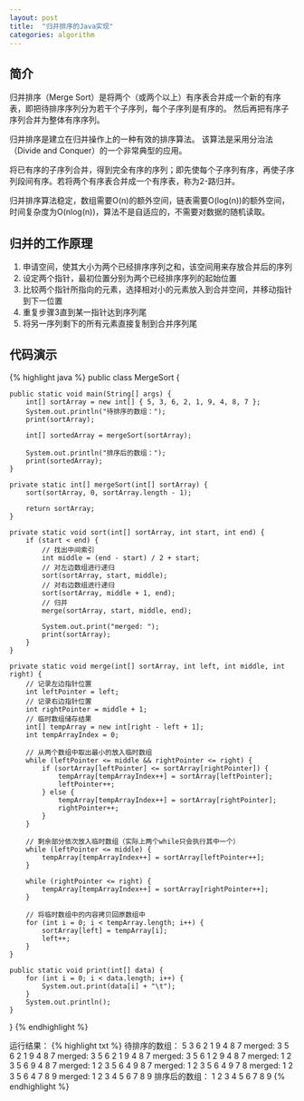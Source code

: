 ```yaml
---
layout: post
title:  "归并排序的Java实现"
categories: algorithm
---
```

## 简介
归并排序（Merge Sort）是将两个（或两个以上）有序表合并成一个新的有序表，即把待排序序列分为若干个子序列，每个子序列是有序的。
然后再把有序子序列合并为整体有序序列。

归并排序是建立在归并操作上的一种有效的排序算法。
该算法是采用分治法（Divide and Conquer）的一个非常典型的应用。

将已有序的子序列合并，得到完全有序的序列；即先使每个子序列有序，再使子序列段间有序。若将两个有序表合并成一个有序表，称为2-路归并。

归并排序算法稳定，数组需要O(n)的额外空间，链表需要O(log(n))的额外空间，时间复杂度为O(nlog(n))，算法不是自适应的，不需要对数据的随机读取。

## 归并的工作原理
1. 申请空间，使其大小为两个已经排序序列之和，该空间用来存放合并后的序列
2. 设定两个指针，最初位置分别为两个已经排序序列的起始位置
3. 比较两个指针所指向的元素，选择相对小的元素放入到合并空间，并移动指针到下一位置
4. 重复步骤3直到某一指针达到序列尾
5. 将另一序列剩下的所有元素直接复制到合并序列尾

## 代码演示
{% highlight java %}
public class MergeSort {

    public static void main(String[] args) {
        int[] sortArray = new int[] { 5, 3, 6, 2, 1, 9, 4, 8, 7 };
        System.out.println("待排序的数组：");
        print(sortArray);

        int[] sortedArray = mergeSort(sortArray);

        System.out.println("排序后的数组：");
        print(sortedArray);
    }

    private static int[] mergeSort(int[] sortArray) {
        sort(sortArray, 0, sortArray.length - 1);

        return sortArray;
    }

    private static void sort(int[] sortArray, int start, int end) {
        if (start < end) {
            // 找出中间索引  
            int middle = (end - start) / 2 + start;
            // 对左边数组进行递归  
            sort(sortArray, start, middle);
            // 对右边数组进行递归  
            sort(sortArray, middle + 1, end);
            // 归并  
            merge(sortArray, start, middle, end);

            System.out.print("merged: ");
            print(sortArray);
        }
    }

    private static void merge(int[] sortArray, int left, int middle, int right) {
        // 记录左边指针位置
        int leftPointer = left;
        // 记录右边指针位置
        int rightPointer = middle + 1;
        // 临时数组储存结果
        int[] tempArray = new int[right - left + 1];
        int tempArrayIndex = 0;

        // 从两个数组中取出最小的放入临时数组
        while (leftPointer <= middle && rightPointer <= right) {
            if (sortArray[leftPointer] <= sortArray[rightPointer]) {
                tempArray[tempArrayIndex++] = sortArray[leftPointer];
                leftPointer++;
            } else {
                tempArray[tempArrayIndex++] = sortArray[rightPointer];
                rightPointer++;
            }
        }

        // 剩余部分依次放入临时数组（实际上两个while只会执行其中一个）  
        while (leftPointer <= middle) {
            tempArray[tempArrayIndex++] = sortArray[leftPointer++];
        }

        while (rightPointer <= right) {
            tempArray[tempArrayIndex++] = sortArray[rightPointer++];
        }

        // 将临时数组中的内容拷贝回原数组中  
        for (int i = 0; i < tempArray.length; i++) {
            sortArray[left] = tempArray[i];
            left++;
        }
    }

    public static void print(int[] data) {  
        for (int i = 0; i < data.length; i++) {  
            System.out.print(data[i] + "\t");  
        }  
        System.out.println();  
    }  
}
{% endhighlight %}

运行结果：
{% highlight txt %}
待排序的数组：
5   3   6   2   1   9   4   8   7
merged: 3   5   6   2   1   9   4   8   7
merged: 3   5   6   2   1   9   4   8   7
merged: 3   5   6   1   2   9   4   8   7
merged: 1   2   3   5   6   9   4   8   7
merged: 1   2   3   5   6   4   9   8   7
merged: 1   2   3   5   6   4   9   7   8
merged: 1   2   3   5   6   4   7   8   9
merged: 1   2   3   4   5   6   7   8   9
排序后的数组：
1   2   3   4   5   6   7   8   9
{% endhighlight %}